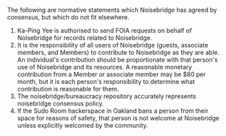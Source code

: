 The following are normative statements which Noisebridge has agreed by consensus, but which do not fit elsewhere.

1. Ka-Ping Yee is authorised to send FOIA requests on behalf of Noisebridge for records related to Noisebridge.
2. It is the responsibility of all users of Noisebridge (guests, associate members, and Members) to contribute to Noisebridge as they are able. An individual's contribution should be proportionate with that person's use of Noisebridge and its resources. A reasonable monetary contribution from a Member or associate member may be $80 per month, but it is each person's responsibility to determine what contribution is reasonable for them. 
3. The noisebridge/bureaucracy repository accurately represents noisebridge consensus policy.
4. If the Sudo Room hackerspace in Oakland bans a person from their space for reasons of safety, that person is not welcome at Noisebridge unless explicitly welcomed by the community. 
